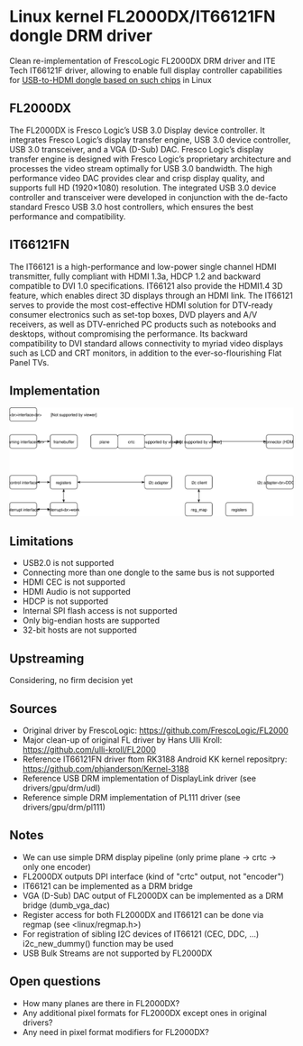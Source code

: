 # Linux kernel FL2000DX/IT66121FN dongle DRM driver

Clean re-implementation of FrescoLogic FL2000DX DRM driver and ITE Tech IT66121F driver, allowing to enable full display controller capabilities for [USB-to-HDMI dongle based on such chips](https://www.aliexpress.com/item/HD-1080P-USB-3-0-To-HDMI-External-Video-Graphic-Card-Multi-Display-Cable-Adapter-Converter/32808836824.html?spm=a2g0s.9042311.0.0.4a9f4c4dow19O6) in Linux

## FL2000DX
The FL2000DX is Fresco Logic’s USB 3.0 Display device controller. It integrates Fresco Logic’s display transfer engine, USB 3.0 device controller, USB 3.0 transceiver, and a VGA (D-Sub) DAC. Fresco Logic’s display transfer engine is designed with Fresco Logic’s proprietary architecture and processes the video stream optimally for USB 3.0 bandwidth. The high performance video DAC provides clear and crisp display quality, and supports full HD (1920×1080) resolution. The integrated USB 3.0 device controller and transceiver were developed in conjunction with the de-facto standard Fresco USB 3.0 host controllers, which ensures the best performance and compatibility.

## IT66121FN
The IT66121 is a high-performance and low-power single channel HDMI transmitter, fully compliant with HDMI 1.3a, HDCP 1.2 and backward compatible to DVI 1.0 specifications. IT66121 also provide the HDMI1.4 3D feature, which enables direct 3D displays through an HDMI link. The IT66121 serves to provide the most cost-effective HDMI solution for DTV-ready consumer electronics such as set-top boxes, DVD players and A/V receivers, as well as DTV-enriched PC products such as notebooks and desktops, without compromising the performance. Its backward compatibility to DVI standard allows connectivity to myriad video displays such as LCD and CRT monitors, in addition to the ever-so-flourishing Flat Panel TVs.

## Implementation
![Diagram](fl2000.svg)

## Limitations
 * USB2.0 is not supported
 * Connecting more than one dongle to the same bus is not supported
 * HDMI CEC is not supported
 * HDMI Audio is not supported
 * HDCP is not supported
 * Internal SPI flash access is not supported
 * Only big-endian hosts are supported
 * 32-bit hosts are not supported

## Upstreaming
Considering, no firm decision yet

## Sources
 * Original driver by FrescoLogic: https://github.com/FrescoLogic/FL2000
 * Major clean-up of original FL driver by Hans Ulli Kroll: https://github.com/ulli-kroll/FL2000
 * Reference IT66121FN driver ftom RK3188 Android KK kernel repositpry: https://github.com/phjanderson/Kernel-3188
 * Reference USB DRM implementation of DisplayLink driver (see drivers/gpu/drm/udl)
 * Reference simple DRM implementation of PL111 driver (see drivers/gpu/drm/pl111)

## Notes
 * We can use simple DRM display pipeline (only prime plane -> crtc -> only one encoder)
 * FL2000DX outputs DPI interface (kind of "crtc" output, not "encoder")
 * IT66121 can be implemented as a DRM bridge
 * VGA (D-Sub) DAC output of FL2000DX can be implemented as a DRM bridge (dumb_vga_dac)
 * Register access for both FL2000DX and IT66121 can be done via regmap (see <linux/regmap.h>)
 * For registration of sibling I2C devices of IT66121 (CEC, DDC, ...) i2c\_new\_dummy() function may be used
 * USB Bulk Streams are not supported by FL2000DX

## Open questions
 * How many planes are there in FL2000DX?
 * Any additional pixel formats for FL2000DX except ones in original drivers?
 * Any need in pixel format modifiers for FL2000DX?
